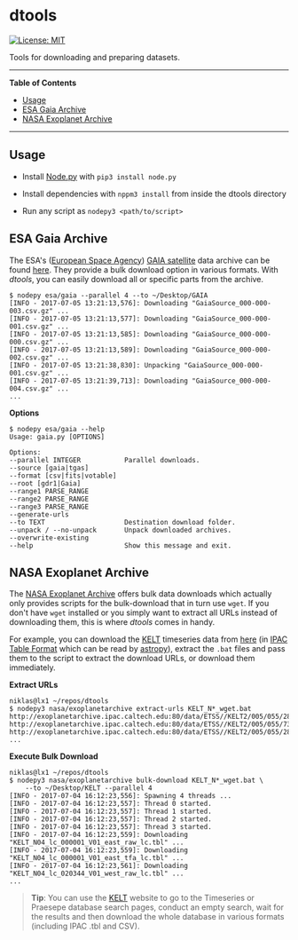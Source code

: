 # dtools

[![License: MIT](https://img.shields.io/badge/License-MIT-yellow.svg)](https://opensource.org/licenses/MIT)

Tools for downloading and preparing datasets.

---

__Table of Contents__

* [Usage](#usage)
* [ESA Gaia Archive](#esa-gaia-archive)
* [NASA Exoplanet Archive](#nasa-exoplanet-archive)

---

## Usage

* Install [Node.py] with `pip3 install node.py`
* Install dependencies with `nppm3 install` from inside the dtools directory
* Run any script as `nodepy3 <path/to/script>`

  [Node.py]: https://nodepy.org/

## ESA Gaia Archive

The ESA's ([European Space Agency][3]) [GAIA satellite][4] data archive can
be found [here][2]. They provide a bulk download option in various formats.
With *dtools*, you can easily download all or specific parts from the archive.

    $ nodepy esa/gaia --parallel 4 --to ~/Desktop/GAIA
    [INFO - 2017-07-05 13:21:13,576]: Downloading "GaiaSource_000-000-003.csv.gz" ...
    [INFO - 2017-07-05 13:21:13,577]: Downloading "GaiaSource_000-000-001.csv.gz" ...
    [INFO - 2017-07-05 13:21:13,585]: Downloading "GaiaSource_000-000-000.csv.gz" ...
    [INFO - 2017-07-05 13:21:13,589]: Downloading "GaiaSource_000-000-002.csv.gz" ...
    [INFO - 2017-07-05 13:21:38,830]: Unpacking "GaiaSource_000-000-001.csv.gz" ...
    [INFO - 2017-07-05 13:21:39,713]: Downloading "GaiaSource_000-000-004.csv.gz" ...
    ...

__Options__

    $ nodepy esa/gaia --help
    Usage: gaia.py [OPTIONS]

    Options:
    --parallel INTEGER           Parallel downloads.
    --source [gaia|tgas]
    --format [csv|fits|votable]
    --root [gdr1|Gaia]
    --range1 PARSE_RANGE
    --range2 PARSE_RANGE
    --range3 PARSE_RANGE
    --generate-urls
    --to TEXT                    Destination download folder.
    --unpack / --no-unpack       Unpack downloaded archives.
    --overwrite-existing
    --help                       Show this message and exit.

  [2]: http://gea.esac.esa.int/archive/
  [3]: http://sci.esa.int/
  [4]: http://sci.esa.int/gaia/

## NASA Exoplanet Archive

The [NASA Exoplanet Archive][0] offers bulk data downloads which actually only
provides scripts for the bulk-download that in turn use `wget`. If you don't
have `wget` installed or you simply want to extract all URLs instead of
downloading them, this is where *dtools* comes in handy.

For example, you can download the [KELT] timeseries data from [here][1] (in
[IPAC Table Format] which can be read by [astropy]), extract the `.bat` files
and pass them to the script to extract the download URLs, or download them
immediately.

__Extract URLs__

    niklas@lx1 ~/repos/dtools
    $ nodepy3 nasa/exoplanetarchive extract-urls KELT_N*_wget.bat
    http://exoplanetarchive.ipac.caltech.edu:80/data/ETSS//KELT2/005/055/28/KELT_N02_lc_000001_V01_east_raw_lc.tbl
    http://exoplanetarchive.ipac.caltech.edu:80/data/ETSS//KELT2/005/055/73/KELT_N02_lc_000001_V01_east_tfa_lc.tbl
    http://exoplanetarchive.ipac.caltech.edu:80/data/ETSS//KELT2/005/055/28/KELT_N02_lc_007676_V01_west_raw_lc.tbl
    ...

__Execute Bulk Download__

    niklas@lx1 ~/repos/dtools
    $ nodepy3 nasa/exoplanetarchive bulk-download KELT_N*_wget.bat \
        --to ~/Desktop/KELT --parallel 4
    [INFO - 2017-07-04 16:12:23,556]: Spawning 4 threads ...
    [INFO - 2017-07-04 16:12:23,557]: Thread 0 started.
    [INFO - 2017-07-04 16:12:23,557]: Thread 1 started.
    [INFO - 2017-07-04 16:12:23,557]: Thread 2 started.
    [INFO - 2017-07-04 16:12:23,557]: Thread 3 started.
    [INFO - 2017-07-04 16:12:23,559]: Downloading "KELT_N04_lc_000001_V01_east_raw_lc.tbl" ...
    [INFO - 2017-07-04 16:12:23,559]: Downloading "KELT_N04_lc_000001_V01_east_tfa_lc.tbl" ...
    [INFO - 2017-07-04 16:12:23,561]: Downloading "KELT_N04_lc_020344_V01_west_raw_lc.tbl" ...
    ...

  [0]: https://exoplanetarchive.ipac.caltech.edu/bulk_data_download/
  [1]: https://exoplanetarchive.ipac.caltech.edu/bulk_data_download/KELT_wget.tar.gz
  [KELT]: https://exoplanetarchive.ipac.caltech.edu/docs/KELT.html
  [IPAC Table Format]: http://irsa.ipac.caltech.edu/applications/DDGEN/Doc/ipac_tbl.html
  [astropy]: http://docs.astropy.org

> **Tip**: You can use the [KELT] website to go to the Timeseries or Praesepe
> database search pages, conduct an empty search, wait for the results and then
> download the whole database in various formats (including IPAC .tbl and CSV).
